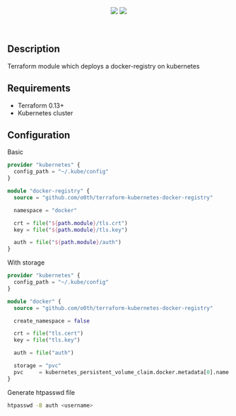 <br /><br />
<div align="center">
  <img src="https://img.shields.io/badge/module-terraform--kubernetes--docker--registry-blue?style=for-the-badge&logo=terraform" />
  <img src="https://img.shields.io/github/v/tag/o0th/terraform-kubernetes-docker-registry?style=for-the-badge" />
</div>
<br /><br />


## Description

Terraform module which deploys a docker-registry on kubernetes

## Requirements

* Terraform 0.13+
* Kubernetes cluster

## Configuration

Basic

```terraform
provider "kubernetes" {
  config_path = "~/.kube/config"
}

module "docker-registry" {
  source = "github.com/o0th/terraform-kubernetes-docker-registry"

  namespace = "docker"

  crt = file("${path.module}/tls.crt")
  key = file("${path.module}/tls.key")

  auth = file("${path.module}/auth")
}
```

With storage

```terraform
provider "kubernetes" {
  config_path = "~/.kube/config"
}

module "docker" {
  source = "github.com/o0th/terraform-kubernetes-docker-registry"

  create_namespace = false

  crt = file("tls.cert")
  key = file("tls.key")

  auth = file("auth")

  storage = "pvc"
  pvc     = kubernetes_persistent_volume_claim.docker.metadata[0].name
}
```

Generate htpasswd file

```bash
htpasswd -B auth <username>
```
